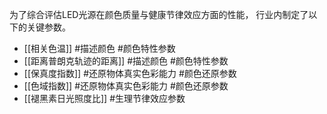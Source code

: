 
为了综合评估LED光源在颜色质量与健康节律效应方面的性能， 行业内制定了以下的关键参数。

* [[相关色温]] #描述颜色  #颜色特性参数
* [[距离普朗克轨迹的距离]]  #描述颜色  #颜色特性参数 
* [[保真度指数]] #还原物体真实色彩能力  #颜色还原参数
* [[色域指数]] #还原物体真实色彩能力  #颜色还原参数 
* [[褪黑素日光照度比]] #生理节律效应参数 



